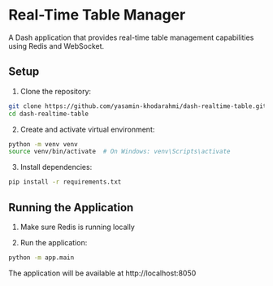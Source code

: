 # Real-Time Table Manager

A Dash application that provides real-time table management capabilities using Redis and WebSocket.

## Setup

1. Clone the repository:
```bash
git clone https://github.com/yasamin-khodarahmi/dash-realtime-table.git
cd dash-realtime-table
```

2. Create and activate virtual environment:
```bash
python -m venv venv
source venv/bin/activate  # On Windows: venv\Scripts\activate
```

3. Install dependencies:
```bash
pip install -r requirements.txt
```

## Running the Application

1. Make sure Redis is running locally

2. Run the application:
```bash
python -m app.main
```

The application will be available at http://localhost:8050
